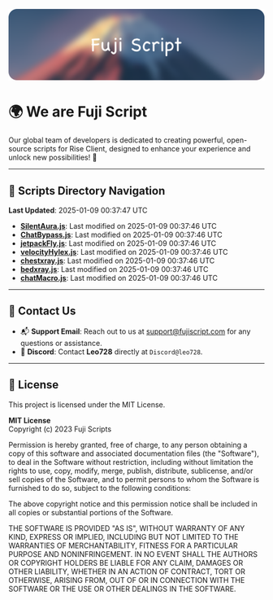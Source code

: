 ![Banner](.github/b.webp)

# 🌍 **We are Fuji Script**

Our global team of developers is dedicated to creating powerful, open-source scripts for Rise Client, designed to enhance your experience and unlock new possibilities! 🌟

---
<!-- SCRIPTS_NAVIGATION_START -->
## 📂 **Scripts Directory Navigation**

**Last Updated**: 2025-01-09 00:37:47 UTC

- **[SilentAura.js](scripts/SilentAura.js)**: Last modified on 2025-01-09 00:37:46 UTC
- **[ChatBypass.js](scripts/ChatBypass.js)**: Last modified on 2025-01-09 00:37:46 UTC
- **[jetpackFly.js](scripts/jetpackFly.js)**: Last modified on 2025-01-09 00:37:46 UTC
- **[velocityHylex.js](scripts/velocityHylex.js)**: Last modified on 2025-01-09 00:37:46 UTC
- **[chestxray.js](scripts/chestxray.js)**: Last modified on 2025-01-09 00:37:46 UTC
- **[bedxray.js](scripts/bedxray.js)**: Last modified on 2025-01-09 00:37:46 UTC
- **[chatMacro.js](scripts/chatMacro.js)**: Last modified on 2025-01-09 00:37:46 UTC

<!-- SCRIPTS_NAVIGATION_END -->

---

## 💬 **Contact Us**  
- 📬 **Support Email**: Reach out to us at [support@fujiscript.com](mailto:support@fujiscript.com) for any questions or assistance.  
- 💬 **Discord**: Contact **Leo728** directly at `Discord@leo728`.

---

## 📜 **License**

This project is licensed under the MIT License.  

**MIT License**  
Copyright (c) 2023 Fuji Scripts  

Permission is hereby granted, free of charge, to any person obtaining a copy of this software and associated documentation files (the "Software"), to deal in the Software without restriction, including without limitation the rights to use, copy, modify, merge, publish, distribute, sublicense, and/or sell copies of the Software, and to permit persons to whom the Software is furnished to do so, subject to the following conditions:  

The above copyright notice and this permission notice shall be included in all copies or substantial portions of the Software.  

THE SOFTWARE IS PROVIDED "AS IS", WITHOUT WARRANTY OF ANY KIND, EXPRESS OR IMPLIED, INCLUDING BUT NOT LIMITED TO THE WARRANTIES OF MERCHANTABILITY, FITNESS FOR A PARTICULAR PURPOSE AND NONINFRINGEMENT. IN NO EVENT SHALL THE AUTHORS OR COPYRIGHT HOLDERS BE LIABLE FOR ANY CLAIM, DAMAGES OR OTHER LIABILITY, WHETHER IN AN ACTION OF CONTRACT, TORT OR OTHERWISE, ARISING FROM, OUT OF OR IN CONNECTION WITH THE SOFTWARE OR THE USE OR OTHER DEALINGS IN THE SOFTWARE.  
